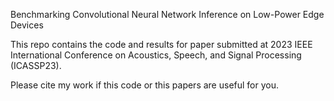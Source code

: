 Benchmarking Convolutional Neural Network Inference on Low-Power Edge Devices

This repo contains the code and results for paper submitted at 2023 IEEE International Conference on Acoustics, Speech, and Signal Processing (ICASSP23).

<!--If you use these models in your research, please cite:

	@article{He2015,
		author = {Kaiming He and Xiangyu Zhang and Shaoqing Ren and Jian Sun},
		title = {Deep Residual Learning for Image Recognition},
		journal = {arXiv preprint arXiv:1512.03385},
		year = {2015}
	}

S. Subramaniyan et al., "Enabling High-Level Design Strategies for High-Throughput and Low-power NB-LDPC Decoders," in IEEE Design & Test, 2022, doi: 10.1109/MDAT.2022.3202852. https://ieeexplore.ieee.org/document/9869892-->
Please cite my work if this code or this papers are useful for you.

<!--I might release a cleaner version of this some time in the future, but probably not, because I'm working on other stuff now.

Good luck!-->